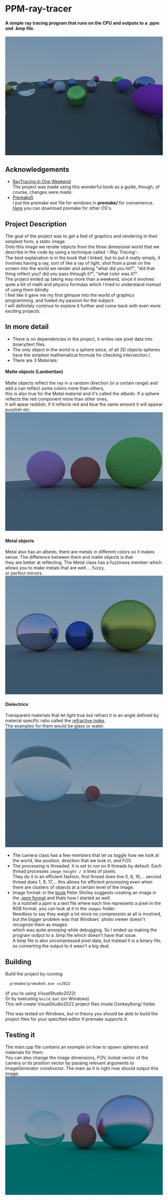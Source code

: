 # PPM-ray-tracer
#### A simple ray tracing program that runs on the CPU and outputs to a .ppm and .bmp file.

![Screenshot](https://github.com/1mache/PPM-ray-tracer/blob/main/images/random1.bmp)

## Acknowledgements
 - [RayTracing in One Weekend](https://raytracing.github.io/books/RayTracingInOneWeekend.html#positionablecamera/cameraviewinggeometry)\
The project was made using this wonderful book as a guide, though, of course, changes were made.
 - [Premake5](https://github.com/premake/premake-core)\
I put the premake exe file for windows in **premake/** for convenience. [Here](https://premake.github.io/download) you can download premake for other OS's.

## Project Description

The goal of the project was to get a feel of graphics and rendering in their simplest form, a static image.\
Onto this image we render objects from the three dimesional world that we describe in the code by using a technique called ✨*Ray Tracing*✨.\
The best explanation is in the book that I linked, but to put it really simply, it involves having a ray, sort of like a ray of light, shot from a pixel on the screen
into the world we render and asking "what did you hit?", "did that thing reflect you? did you pass through it?", "what color was it?".\
The project ended up taking way more than a weekend, since it involves quite a bit of math and physics formulas which I tried to understand instead of using them blindly.\
I feel like it gave me my first glimpse into the world of graphics programming, and fueled my passion for the subject.\
I will definitely continue to explore it further and come back with even more exciting projects.

## In more detail

- There is no dependencies in the project, it writes raw pixel data into binary/text files.
- The only object in the world is a sphere since, of all 3D objects spheres have the simplest mathematical formula for checking intersection.\
- There are 3 Materials:
#### Matte objects (Lambertian)
Matte objects reflect the ray in a random direction (in a certain range) and add a can reflect some colors more than others,\
this is also true for the Metal material and it's called the *albedo*. If a sphere reflects the red component more than other ones,\
it will apear reddish, if it reflects red and blue the same amount it will appear purplish etc.
![Matte](https://github.com/1mache/PPM-ray-tracer/blob/main/images/matte.bmp)

#### Metal objects
Metal also has an albedo, there are metals in different colors so it makes sense. The difference between them and matte objects is that\
they are better at reflecting. The Metal class has a fuzziness member which allows you to make metals that are well ... fuzzy,\
or perfect mirrors.\
![Metal](https://github.com/1mache/PPM-ray-tracer/blob/main/images/metal.bmp)

#### Dielectrics
Transparent materials that let light true but refract it in an angle defined by material specific ratio called the [refractive index](https://en.wikipedia.org/wiki/Refractive_index).\
The examples for them would be glass or water.\
![Dielectric](https://github.com/1mache/PPM-ray-tracer/blob/main/images/dielectric.bmp)

- The camera class has a few members that let us toggle how we look at the world, like position, direction that we look in, and FOV.
- The processing is threaded. It is set to run on 8 threads by default. Each thread processes `image_height / 8` lines of pixels.\
They do it in an efficient fashion, first thread does line 0, 8, 16,... second thread does 1, 9, 17,... this allows for efficient
processing even when there are clusters of objects at a certain level of the image. 
- Image format: in the [book](https://raytracing.github.io/books/RayTracingInOneWeekend.html#positionablecamera/cameraviewinggeometry) Peter Shirley suggests creating
an image in the [.ppm format](https://en.wikipedia.org/wiki/Netpbm#File_formats) and thats how I started as well.\
In a nutshell a *ppm* is a text file where each line represents a pixel in the RGB format, you can look at it in the `images` folder.\
Needless to say they weigh a lot since no compression at all is involved, but the bigger problem was that Windows` photo viewer doesn't recognize them as images\
which was quite annoying while debugging. So I ended up making the program output to a .bmp file which doesn't have that issue.\
A bmp file is also uncompressed pixel data, but instead it is a binary file, so converting the output to it wasn't a big deal.

## Building

Build the project by running:
```bash
  premake/premake5.exe vs2022
```
(if you're using *VisualStudio2022*)\
Or by executing `build.bat` (on Windows).\
This will create VisualStudio2022 project files inside DonkeyKong/ folder.

This was tested on Windows, but in theory you should be able to build the project files for your specified editor if premake supports it.

## Testing it

The main.cpp file contains an example on how to spawn spheres and materials for them.\
You can also change the image dimensions, FOV, lookat vector of the camera or its position vector by passing relevant arguments to ImageGenerator constructor.
The main as it is right now should output this image:
![main](https://github.com/1mache/PPM-ray-tracer/blob/main/images/mainOutput.bmp)
